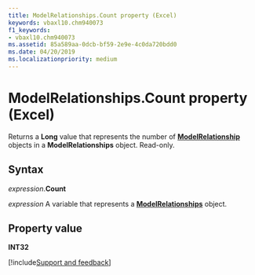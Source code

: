 ```yaml
---
title: ModelRelationships.Count property (Excel)
keywords: vbaxl10.chm940073
f1_keywords:
- vbaxl10.chm940073
ms.assetid: 85a589aa-0dcb-bf59-2e9e-4c0da720bdd0
ms.date: 04/20/2019
ms.localizationpriority: medium
---
```



# ModelRelationships.Count property (Excel)

Returns a **Long** value that represents the number of **[ModelRelationship](Excel.modelrelationship.md)** objects in a **ModelRelationships** object. Read-only.


## Syntax

_expression_.**Count**

_expression_ A variable that represents a **[ModelRelationships](Excel.modelrelationships.md)** object.


## Property value

**INT32**




[!include[Support and feedback](~/includes/feedback-boilerplate.md)]